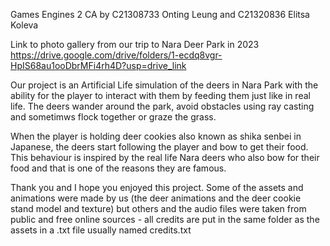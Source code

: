 Games Engines 2 CA
by C21308733 Onting Leung and C21320836 Elitsa Koleva

Link to photo gallery from our trip to Nara Deer Park in 2023
https://drive.google.com/drive/folders/1-ecdq8vgr-HpIS68au1ooDbrMFi4rh4D?usp=drive_link

Our project is an Artificial Life simulation of the deers in Nara Park with the ability for the player to interact with them by feeding them just like in real life.
The deers wander around the park, avoid obstacles using ray casting and sometimws flock together or graze the grass.

When the player is holding deer cookies also known as shika senbei in Japanese, the deers start following the player and bow to get their food. 
This behaviour is inspired by the real life Nara deers who also bow for their food and that is one of the reasons they are famous.

Thank you and I hope you enjoyed this project.
Some of the assets and animations were made by us (the deer animations and the deer cookie stand model and texture) but others and the audio files were taken from public and free online sources - all credits are put in the same folder as the assets in a .txt file usually named credits.txt
